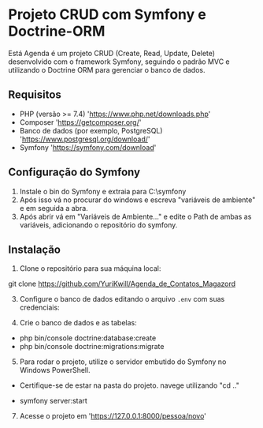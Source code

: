 # Projeto CRUD com Symfony e Doctrine-ORM 
Está Agenda é um projeto CRUD (Create, Read, Update, Delete) desenvolvido com o framework Symfony, seguindo o padrão MVC e utilizando o Doctrine ORM para gerenciar o banco de dados.

## Requisitos

- PHP (versão >= 7.4) 'https://www.php.net/downloads.php'
- Composer 'https://getcomposer.org/'
- Banco de dados (por exemplo, PostgreSQL) 'https://www.postgresql.org/download/'
- Symfony 'https://symfony.com/download'

## Configuração do Symfony

1. Instale o bin do Symfony e extraia para  C:\symfony
2. Após isso vá no procurar do windows e escreva "variáveis de ambiente" e em seguida a abra.
3. Após abrir vá em "Variáveis de Ambiente..." e edite o Path de ambas as variáveis, adicionando o repositório do symfony.

## Instalação

1. Clone o repositório para sua máquina local:

git clone https://github.com/YuriKwill/Agenda_de_Contatos_Magazord

3. Configure o banco de dados editando o arquivo `.env` com suas credenciais:

4. Crie o banco de dados e as tabelas:

- php bin/console doctrine:database:create
- php bin/console doctrine:migrations:migrate

5. Para rodar o projeto, utilize o servidor embutido do Symfony no Windows PowerShell.

- Certifique-se de estar na pasta do projeto. navege utilizando "cd .."

- symfony server:start

7. Acesse o projeto em 'https://127.0.0.1:8000/pessoa/novo'
